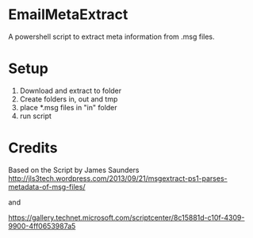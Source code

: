 EmailMetaExtract
================

A powershell script to extract meta information from .msg files.

# Setup

1. Download and extract to folder
2. Create folders in, out and tmp
3. place *.msg files in "in" folder
4. run script

# Credits
Based on the Script by James Saunders
http://jls3tech.wordpress.com/2013/09/21/msgextract-ps1-parses-metadata-of-msg-files/

and

https://gallery.technet.microsoft.com/scriptcenter/8c15881d-c10f-4309-9900-4ff0653987a5

